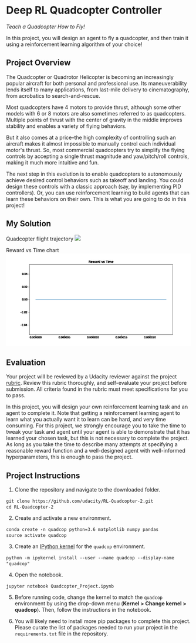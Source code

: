 # Deep RL Quadcopter Controller

_Teach a Quadcopter How to Fly!_

In this project, you will design an agent to fly a quadcopter, and then train it using a reinforcement learning algorithm of your choice!

## Project Overview

The Quadcopter or Quadrotor Helicopter is becoming an increasingly popular aircraft for both personal and professional use. Its maneuverability lends itself to many applications, from last-mile delivery to cinematography, from acrobatics to search-and-rescue.

Most quadcopters have 4 motors to provide thrust, although some other models with 6 or 8 motors are also sometimes referred to as quadcopters. Multiple points of thrust with the center of gravity in the middle improves stability and enables a variety of flying behaviors.

But it also comes at a price–the high complexity of controlling such an aircraft makes it almost impossible to manually control each individual motor's thrust. So, most commercial quadcopters try to simplify the flying controls by accepting a single thrust magnitude and yaw/pitch/roll controls, making it much more intuitive and fun.

The next step in this evolution is to enable quadcopters to autonomously achieve desired control behaviors such as takeoff and landing. You could design these controls with a classic approach (say, by implementing PID controllers). Or, you can use reinforcement learning to build agents that can learn these behaviors on their own. This is what you are going to do in this project!

## My Solution

Quadcopter flight trajectory
![](drone_path.gif)

Reward vs Time chart
![](RewardVsTime.gif)

## Evaluation

Your project will be reviewed by a Udacity reviewer against the project [rubric](https://review.udacity.com/#!/rubrics/1189/view). Review this rubric thoroughly, and self-evaluate your project before submission. All criteria found in the rubric must meet specifications for you to pass.

In this project, you will design your own reinforcement learning task and an agent to complete it. Note that getting a reinforcement learning agent to learn what you actually want it to learn can be hard, and very time consuming. For this project, we strongly encourage you to take the time to tweak your task and agent until your agent is able to demonstrate that it has learned your chosen task, but this is not necessary to complete the project. As long as you take the time to describe many attempts at specifying a reasonable reward function and a well-designed agent with well-informed hyperparameters, this is enough to pass the project.

## Project Instructions

1. Clone the repository and navigate to the downloaded folder.

```
git clone https://github.com/udacity/RL-Quadcopter-2.git
cd RL-Quadcopter-2
```

2. Create and activate a new environment.

```
conda create -n quadcop python=3.6 matplotlib numpy pandas
source activate quadcop
```

3. Create an [IPython kernel](http://ipython.readthedocs.io/en/stable/install/kernel_install.html) for the `quadcop` environment.

```
python -m ipykernel install --user --name quadcop --display-name "quadcop"
```

4. Open the notebook.

```
jupyter notebook Quadcopter_Project.ipynb
```

5. Before running code, change the kernel to match the `quadcop` environment by using the drop-down menu (**Kernel > Change kernel > quadcop**). Then, follow the instructions in the notebook.

6. You will likely need to install more pip packages to complete this project. Please curate the list of packages needed to run your project in the `requirements.txt` file in the repository.

